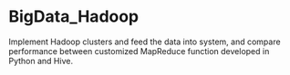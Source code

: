 # BigData_Hadoop
Implement Hadoop clusters and feed the data into system, and compare performance between customized MapReduce function developed in Python and Hive.
